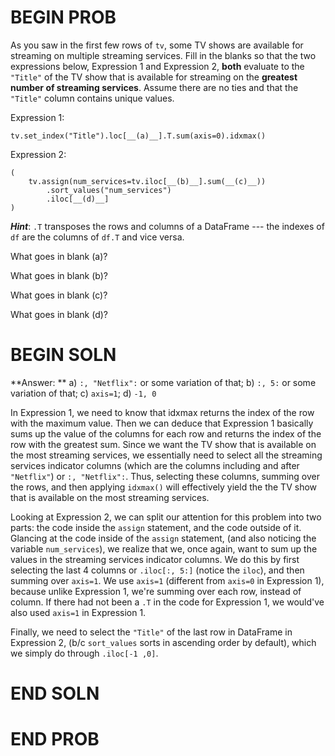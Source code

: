 # BEGIN PROB

As you saw in the first few rows of `tv`, some TV shows are available
for streaming on multiple streaming services. Fill in the blanks so that
the two expressions below, Expression 1 and Expression 2, **both**
evaluate to the `"Title"` of the TV show that is available for streaming
on the **greatest number of streaming services**. Assume there are no
ties and that the `"Title"` column contains unique values.

Expression 1:

    tv.set_index("Title").loc[__(a)__].T.sum(axis=0).idxmax()

Expression 2:

    (
        tv.assign(num_services=tv.iloc[__(b)__].sum(__(c)__))
            .sort_values("num_services")
            .iloc[__(d)__]
    )

***Hint***: `.T` transposes the rows and columns of a DataFrame --- the
indexes of `df` are the columns of `df.T` and vice versa.

What goes in blank (a)?

What goes in blank (b)?

What goes in blank (c)?

What goes in blank (d)?

# BEGIN SOLN
**Answer: ** a) `:, "Netflix":` or some variation of that; b) `:, 5:` or some variation of that; c) `axis=1`; d) `-1, 0`

In Expression 1, we need to know that idxmax returns the index of the row with the maximum value. Then we can deduce that Expression 1 basically sums up the value of the columns for each row and returns the index of the row with the greatest sum. Since we want the TV show that is available on the most streaming services, we essentially need to select all the streaming services indicator columns (which are the columns including and after `"Netflix"`) or `:, "Netflix":`. Thus, selecting these columns, summing over the rows, and then applying `idxmax()` will effectively yield the the TV show that is available on the most streaming services.

Looking at Expression 2, we can split our attention for this problem into two parts: the code inside the `assign` statement, and the code outside of it. Glancing at the code inside of the `assign` statement, (and also noticing the variable `num_services`), we realize that we, once again, want to sum up the values in the streaming services indicator columns. We do this by first selecting the last 4 columns or `.iloc[:, 5:]` (notice the `iloc`), and then summing over `axis=1`. We use `axis=1` (different from `axis=0` in Expression 1), because unlike Expression 1, we're summing over each row, instead of column. If there had not been a `.T` in the code for Expression 1, we would've also used `axis=1` in Expression 1.

Finally, we need to select the `"Title"` of the last row in DataFrame in Expression 2, (b/c `sort_values` sorts in ascending order by default), which we simply do through `.iloc[-1 ,0]`.

# END SOLN

# END PROB